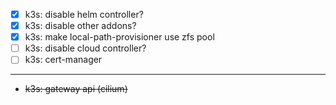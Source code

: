 - [x] k3s: disable helm controller?
- [x] k3s: disable other addons?
- [x] k3s: make local-path-provisioner use zfs pool
- [ ] k3s: disable cloud controller?
- [ ] k3s: cert-manager

---

- ~~k3s: gateway api (cilium)~~
